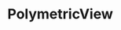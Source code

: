 # PolymetricView 

<script>
import FileIndex from "src/client/fileindex.js"
import files from "src/client/files.js"
import moment from "src/external/moment.js";


import d3 from "src/external/d3.v3.js"

(async () => {
 
   var now = Date.now()
  
  var url = lively4url + "/src/client/"
  var tree = await files.fileTree(url)

  function visit(d, cb) {
    cb(d)
    d.children && d.children.forEach(ea => visit(ea,cb))
  }

  var urlMap = new Map()
  visit(tree, ea => urlMap.set(ea.url, ea))
  
  // connect our dababase entries with visualization data nodes
  await FileIndex.current().db.files.each(ea => {
    var d = urlMap.get(ea.url)
    if (d) {
      d.index = ea
    }
  })
  
  var div = await lively.create("div")
  div.style.position = "relative"
  div.style.width = "2000px"
  div.style.height = "800px"
  
  var treemap = await lively.create("d3-polymetricview")

  treemap.setTreeData(tree)
  
  treemap.style.backgroundColor = "lightgray"
  
  // positioning hack.... we make our coordinate system much easier by this
  lively.setPosition(treemap, lively.pt(0,0))

  treemap.style.width = "100%"
  treemap.style.height = "100%"
  
  div.appendChild(treemap)


  treemap.config({
      color(node) {
        if (!node.data) return ""
        return `hsl(10, 0%,  ${node.data.size / 100}%)`
      },

      width(node) {
        if (node.data.width === undefined) {
          if (node.data.size) {
            node.data.width = Math.sqrt(node.data.size) / 2
          } else {
            node.data.width = 30
          }
        } 
        return  node.data.width
      },

      height(node) {
        if (node.data.height === undefined) {
          if (node.data.size) {
            node.data.height = node.data.size / (Math.sqrt(node.data.size) / 2)
          } else {
            node.data.height = 30
          }
        } 
        return  node.data.height
     },
      
      onclick(node) {
        lively.openInspector(node.data)
      },

    })
  
  
  treemap.updateViz()

  return div
})()
</script>